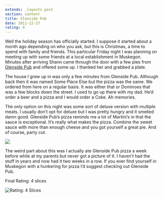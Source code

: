 ```yaml
---
extends: _layouts.post
section: content
title: Glenside Pub
date: 2011-12-27
rating: 4
---
```


Well the holiday season has officially started. I suppose it started about a month ago depending on who you ask, but this is Christmas, a time to spend with family and friends. This particular Friday night I was planning on meeting up with some friends at a local establishment in Muskegon. Minutes after arriving Shann came through the door with a few pies from [Glenside Pub](http://www.glensidepub.net/) and offered some up. I thanked her and grabbed a plate.

The house I grew up in was only a few minutes from Glenside Pub. Although back then it was named Some Place Else but the pizza was the same. We ordered from here on a regular basis. It was either that or Dominoes that was a few blocks down the street. I used to go up there with my dad. He’d order a beer and a pizza and I would order a Coke. Ah memories.

The only option on this night was some sort of deluxe version with multiple meats. I usually don’t opt for deluxe but I was pretty hungry and it smelled damn good. Glenside Pub’s pizza reminds me a lot of Martini’s in that the sauce is exceptional. It’s really what makes the pizza. Combine the sweet sauce with more than enough cheese and you got yourself a great pie. And of course, party cut.

[![](http://farm8.staticflickr.com/7008/6662851243_3311257b57.jpg)](http://www.flickr.com/photos/joefearnley/6662851243/ "Untitled by joefearnley, on Flickr")

The weird part about this was I actually ate Glenside Pub pizza a week before while at my parents but never got a picture of it. I haven’t had the stuff in years and now had it two weeks in a row. If you ever find yourself in Muskegon with a hunkering for pizza I’d suggest checking out Glenside Pub.

Final Rating: 4 slices

![Rating: 4 Slices](/assets/img/pizza4_sm.jpg)